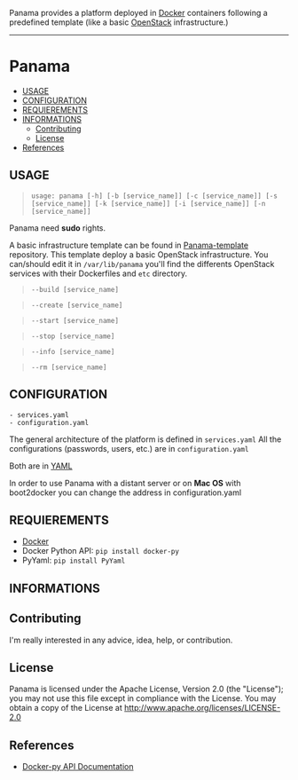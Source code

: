 Panama provides a platform deployed in [Docker](http://docker.io) containers following a predefined template (like a basic [OpenStack](http://openstack.org) infrastructure.)

-------------

Panama
============

* [USAGE](#usage)
* [CONFIGURATION](#configuration)
* [REQUIEREMENTS](#requierements)
* [INFORMATIONS](#informations)
  * [Contributing](#contributing)
  * [License](#license)
* [References](#references)

USAGE
-----
> ```usage: panama [-h] [-b [service_name]] [-c [service_name]] [-s [service_name]] [-k [service_name]] [-i [service_name]] [-n [service_name]]```

Panama need **sudo** rights.

A basic infrastructure template can be found in [Panama-template](https://github.com/Epheo/panama-template) repository.
This template deploy a basic OpenStack infrastructure. You can/should edit it in ```/var/lib/panama``` you'll find the differents OpenStack services with their Dockerfiles and ```etc``` directory.

> ```--build [service_name]```

> ```--create [service_name]```

> ```--start [service_name]```

> ```--stop [service_name]```

> ```--info [service_name]```

> ```--rm [service_name]```

CONFIGURATION
-------------
	- services.yaml
	- configuration.yaml

The general architecture of the platform is defined in `services.yaml` 
All the configurations (passwords, users, etc.) are in `configuration.yaml`

Both are in [YAML](http://www.yaml.org/)

In order to use Panama with a distant server or on **Mac OS** with boot2docker you can change the address in configuration.yaml

REQUIEREMENTS
-------------
- [Docker](https://docs.docker.com/installation/archlinux/)
- Docker Python API: `pip install docker-py`
- PyYaml: `pip install PyYaml`

INFORMATIONS
------------
## Contributing
I'm really interested in any advice, idea, help, or contribution.

## License
Panama is licensed under the Apache License, Version 2.0 (the "License"); you may not use this file except in compliance with the License. You may obtain a copy of the License at http://www.apache.org/licenses/LICENSE-2.0

References
----------
- [Docker-py API Documentation](https://github.com/docker/docker-py/blob/master/README.md)
